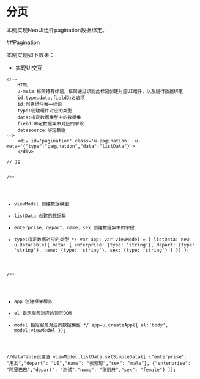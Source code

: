 # 分页

本例实现NeoUI组件pagination数据绑定。


##Pagination

本例实现如下效果：

* 实现UI交互



<div class="example-content"><!-- 
	HTML
	u-meta:框架特有标记，框架通过识别此标记创建对应UI组件，以及进行数据绑定 
	id,type.data,field为必选项
	id:创建组件唯一标识
	type:创建组件对应的类型
	data:指定数据模型中的数据集
	field:绑定数据集中对应的字段
	datasource:绑定数据
-->
	<div id='pagination' class='u-pagination'  u-meta='{"type":"pagination","data":"listData"}'>
    </div>
</div>
<div class="example-content ex-hide"><script>// JS

/**
 * viewModel 创建数据模型
 * listData 创建的数据集
 * enterprise、depart、name、sex 创建数据集中的字段
 * type:指定数据对应的类型
 */
var app;
var viewModel = {
    listData: new u.DataTable({
        meta: {
            enterprise: {type: 'string'},
            depart: {type: 'string'},
            name: {type: 'string'},
            sex: {type: 'string'}
        }
    })
};

/**
 * app 创建框架服务
 * el 指定服务对应的顶层DOM
 * model 指定服务对应的数据模型
 */
app=u.createApp({
    el:'body',
    model:viewModel
});

//dataTable设置值
viewModel.listData.setSimpleData([
    {"enterprise": "用友","depart": "UE","name": "张紫琼","sex": "male"},
    {"enterprise": "阿里巴巴","depart": "测试","name": "张丽丹","sex": "female"}
]);




</script></div>
<div class="examples-code"><pre><code>&lt;!-- 
	HTML
	u-meta:框架特有标记，框架通过识别此标记创建对应UI组件，以及进行数据绑定 
	id,type.data,field为必选项
	id:创建组件唯一标识
	type:创建组件对应的类型
	data:指定数据模型中的数据集
	field:绑定数据集中对应的字段
	datasource:绑定数据
-->
	&lt;div id='pagination' class='u-pagination'  u-meta='{"type":"pagination","data":"listData"}'>
    &lt;/div>
</code></pre>
</div>
<div class="examples-code"><pre><code>// JS

/**
 * viewModel 创建数据模型
 * listData 创建的数据集
 * enterprise、depart、name、sex 创建数据集中的字段
 * type:指定数据对应的类型
 */
var app;
var viewModel = {
    listData: new u.DataTable({
        meta: {
            enterprise: {type: 'string'},
            depart: {type: 'string'},
            name: {type: 'string'},
            sex: {type: 'string'}
        }
    })
};

/**
 * app 创建框架服务
 * el 指定服务对应的顶层DOM
 * model 指定服务对应的数据模型
 */
app=u.createApp({
    el:'body',
    model:viewModel
});

//dataTable设置值
viewModel.listData.setSimpleData([
    {"enterprise": "用友","depart": "UE","name": "张紫琼","sex": "male"},
    {"enterprise": "阿里巴巴","depart": "测试","name": "张丽丹","sex": "female"}
]);



</code></pre>
</div>

